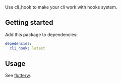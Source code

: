 <!-- 
This README describes the package. If you publish this package to pub.dev,
this README's contents appear on the landing page for your package.

For information about how to write a good package README, see the guide for
[writing package pages](https://dart.dev/guides/libraries/writing-package-pages). 

For general information about developing packages, see the Dart guide for
[creating packages](https://dart.dev/guides/libraries/create-library-packages)
and the Flutter guide for
[developing packages and plugins](https://flutter.dev/developing-packages). 
-->

Use cli_hook to make your cli work with hooks system.

## Getting started

Add this package to dependencies:
``` yaml
depedencies:
  cli_hook: latest
```

## Usage

See [flutterw](https://pub.dev/packages/flutterw).
